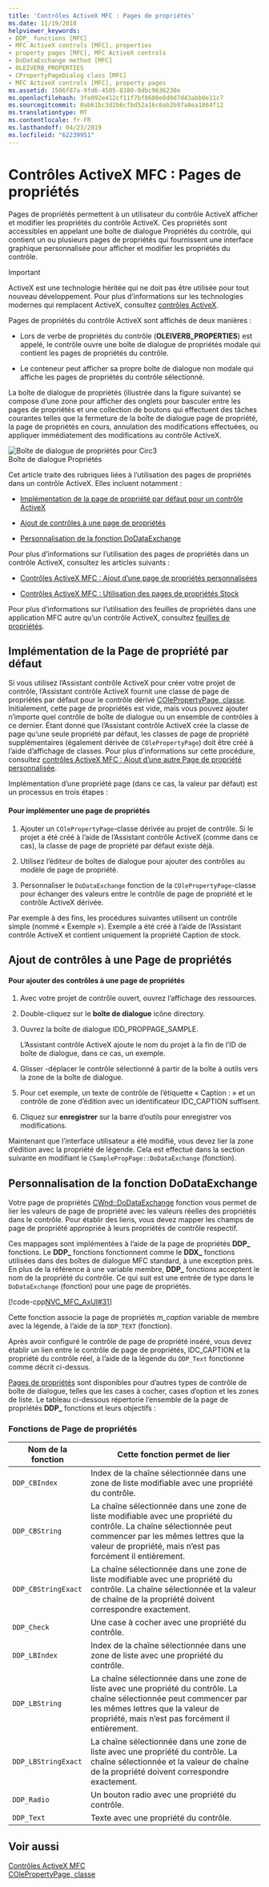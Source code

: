 ```yaml
---
title: 'Contrôles ActiveX MFC : Pages de propriétés'
ms.date: 11/19/2018
helpviewer_keywords:
- DDP_ functions [MFC]
- MFC ActiveX controls [MFC], properties
- property pages [MFC], MFC ActiveX controls
- DoDataExchange method [MFC]
- OLEIVERB_PROPERTIES
- CPropertyPageDialog class [MFC]
- MFC ActiveX controls [MFC], property pages
ms.assetid: 1506f87a-9fd6-4505-8380-0dbc9636230e
ms.openlocfilehash: 3fe092e412cf11f7bf8600e8d0d7d43abb0e11c7
ms.sourcegitcommit: 0ab61bc3d2b6cfbd52a16c6ab2b97a8ea1864f12
ms.translationtype: MT
ms.contentlocale: fr-FR
ms.lasthandoff: 04/23/2019
ms.locfileid: "62239951"
---
```

# <a name="mfc-activex-controls-property-pages"></a>Contrôles ActiveX MFC : Pages de propriétés

Pages de propriétés permettent à un utilisateur du contrôle ActiveX afficher et modifier les propriétés du contrôle ActiveX. Ces propriétés sont accessibles en appelant une boîte de dialogue Propriétés du contrôle, qui contient un ou plusieurs pages de propriétés qui fournissent une interface graphique personnalisée pour afficher et modifier les propriétés du contrôle.

>[!IMPORTANT]
> ActiveX est une technologie héritée qui ne doit pas être utilisée pour tout nouveau développement. Pour plus d’informations sur les technologies modernes qui remplacent ActiveX, consultez [contrôles ActiveX](activex-controls.md).

Pages de propriétés du contrôle ActiveX sont affichés de deux manières :

- Lors de verbe de propriétés du contrôle (**OLEIVERB_PROPERTIES**) est appelé, le contrôle ouvre une boîte de dialogue de propriétés modale qui contient les pages de propriétés du contrôle.

- Le conteneur peut afficher sa propre boîte de dialogue non modale qui affiche les pages de propriétés du contrôle sélectionné.

La boîte de dialogue de propriétés (illustrée dans la figure suivante) se compose d’une zone pour afficher des onglets pour basculer entre les pages de propriétés et une collection de boutons qui effectuent des tâches courantes telles que la fermeture de la boîte de dialogue page de propriété, la page de propriétés en cours, annulation des modifications effectuées, ou appliquer immédiatement des modifications au contrôle ActiveX.

![Boîte de dialogue de propriétés pour Circ3](../mfc/media/vc373i1.gif "boîte de dialogue de propriétés pour Circ3") <br/>
Boîte de dialogue Propriétés

Cet article traite des rubriques liées à l’utilisation des pages de propriétés dans un contrôle ActiveX. Elles incluent notamment :

- [Implémentation de la page de propriété par défaut pour un contrôle ActiveX](#_core_implementing_the_default_property_page)

- [Ajout de contrôles à une page de propriétés](#_core_adding_controls_to_a_property_page)

- [Personnalisation de la fonction DoDataExchange](#_core_customizing_the_dodataexchange_function)

Pour plus d’informations sur l’utilisation des pages de propriétés dans un contrôle ActiveX, consultez les articles suivants :

- [Contrôles ActiveX MFC : Ajout d’une page de propriétés personnalisées](../mfc/mfc-activex-controls-adding-another-custom-property-page.md)

- [Contrôles ActiveX MFC : Utilisation des pages de propriétés Stock](../mfc/mfc-activex-controls-using-stock-property-pages.md)

Pour plus d’informations sur l’utilisation des feuilles de propriétés dans une application MFC autre qu’un contrôle ActiveX, consultez [feuilles de propriétés](../mfc/property-sheets-mfc.md).

##  <a name="_core_implementing_the_default_property_page"></a> Implémentation de la Page de propriété par défaut

Si vous utilisez l’Assistant contrôle ActiveX pour créer votre projet de contrôle, l’Assistant contrôle ActiveX fournit une classe de page de propriétés par défaut pour le contrôle dérivé [COlePropertyPage, classe](../mfc/reference/colepropertypage-class.md). Initialement, cette page de propriétés est vide, mais vous pouvez ajouter n’importe quel contrôle de boîte de dialogue ou un ensemble de contrôles à ce dernier. Étant donné que l’Assistant contrôle ActiveX crée la classe de page qu’une seule propriété par défaut, les classes de page de propriété supplémentaires (également dérivée de `COlePropertyPage`) doit être créé à l’aide d’affichage de classes. Pour plus d’informations sur cette procédure, consultez [contrôles ActiveX MFC : Ajout d’une autre Page de propriété personnalisée](../mfc/mfc-activex-controls-adding-another-custom-property-page.md).

Implémentation d’une propriété page (dans ce cas, la valeur par défaut) est un processus en trois étapes :

#### <a name="to-implement-a-property-page"></a>Pour implémenter une page de propriétés

1. Ajouter un `COlePropertyPage`-classe dérivée au projet de contrôle. Si le projet a été créé à l’aide de l’Assistant contrôle ActiveX (comme dans ce cas), la classe de page de propriété par défaut existe déjà.

1. Utilisez l’éditeur de boîtes de dialogue pour ajouter des contrôles au modèle de page de propriété.

1. Personnaliser le `DoDataExchange` fonction de la `COlePropertyPage`-classe pour échanger des valeurs entre le contrôle de page de propriété et le contrôle ActiveX dérivée.

Par exemple à des fins, les procédures suivantes utilisent un contrôle simple (nommé « Exemple »). Exemple a été créé à l’aide de l’Assistant contrôle ActiveX et contient uniquement la propriété Caption de stock.

##  <a name="_core_adding_controls_to_a_property_page"></a> Ajout de contrôles à une Page de propriétés

#### <a name="to-add-controls-to-a-property-page"></a>Pour ajouter des contrôles à une page de propriétés

1. Avec votre projet de contrôle ouvert, ouvrez l’affichage des ressources.

1. Double-cliquez sur le **boîte de dialogue** icône directory.

1. Ouvrez la boîte de dialogue IDD_PROPPAGE_SAMPLE.

   L’Assistant contrôle ActiveX ajoute le nom du projet à la fin de l’ID de boîte de dialogue, dans ce cas, un exemple.

1. Glisser -déplacer le contrôle sélectionné à partir de la boîte à outils vers la zone de la boîte de dialogue.

1. Pour cet exemple, un texte de contrôle de l’étiquette « Caption : » et un contrôle de zone d’édition avec un identificateur IDC_CAPTION suffisent.

1. Cliquez sur **enregistrer** sur la barre d’outils pour enregistrer vos modifications.

Maintenant que l’interface utilisateur a été modifié, vous devez lier la zone d’édition avec la propriété de légende. Cela est effectué dans la section suivante en modifiant le `CSamplePropPage::DoDataExchange` (fonction).

##  <a name="_core_customizing_the_dodataexchange_function"></a> Personnalisation de la fonction DoDataExchange

Votre page de propriétés [CWnd::DoDataExchange](../mfc/reference/cwnd-class.md#dodataexchange) fonction vous permet de lier les valeurs de page de propriété avec les valeurs réelles des propriétés dans le contrôle. Pour établir des liens, vous devez mapper les champs de page de propriété appropriée à leurs propriétés de contrôle respectif.

Ces mappages sont implémentées à l’aide de la page de propriétés **DDP_** fonctions. Le **DDP_** fonctions fonctionnent comme le **DDX_** fonctions utilisées dans des boîtes de dialogue MFC standard, à une exception près. En plus de la référence à une variable membre, **DDP_** fonctions acceptent le nom de la propriété du contrôle. Ce qui suit est une entrée de type dans le `DoDataExchange` (fonction) pour une page de propriétés.

[!code-cpp[NVC_MFC_AxUI#31](../mfc/codesnippet/cpp/mfc-activex-controls-property-pages_1.cpp)]

Cette fonction associe la page de propriétés *m_caption* variable de membre avec la légende, à l’aide de la `DDP_TEXT` (fonction).

Après avoir configuré le contrôle de page de propriété inséré, vous devez établir un lien entre le contrôle de page de propriétés, IDC_CAPTION et la propriété du contrôle réel, à l’aide de la légende du `DDP_Text` fonctionne comme décrit ci-dessus.

[Pages de propriétés](../mfc/reference/property-pages-mfc.md) sont disponibles pour d’autres types de contrôle de boîte de dialogue, telles que les cases à cocher, cases d’option et les zones de liste. Le tableau ci-dessous répertorie l’ensemble de la page de propriétés **DDP_** fonctions et leurs objectifs :

### <a name="property-page-functions"></a>Fonctions de Page de propriétés

|Nom de la fonction|Cette fonction permet de lier|
|-------------------|-------------------------------|
|`DDP_CBIndex`|Index de la chaîne sélectionnée dans une zone de liste modifiable avec une propriété du contrôle.|
|`DDP_CBString`|La chaîne sélectionnée dans une zone de liste modifiable avec une propriété du contrôle. La chaîne sélectionnée peut commencer par les mêmes lettres que la valeur de propriété, mais n’est pas forcément il entièrement.|
|`DDP_CBStringExact`|La chaîne sélectionnée dans une zone de liste modifiable avec une propriété du contrôle. La chaîne sélectionnée et la valeur de chaîne de la propriété doivent correspondre exactement.|
|`DDP_Check`|Une case à cocher avec une propriété du contrôle.|
|`DDP_LBIndex`|Index de la chaîne sélectionnée dans une zone de liste avec une propriété du contrôle.|
|`DDP_LBString`|La chaîne sélectionnée dans une zone de liste avec une propriété du contrôle. La chaîne sélectionnée peut commencer par les mêmes lettres que la valeur de propriété, mais n’est pas forcément il entièrement.|
|`DDP_LBStringExact`|La chaîne sélectionnée dans une zone de liste avec une propriété du contrôle. La chaîne sélectionnée et la valeur de chaîne de la propriété doivent correspondre exactement.|
|`DDP_Radio`|Un bouton radio avec une propriété du contrôle.|
|`DDP_Text`|Texte avec une propriété du contrôle.|

## <a name="see-also"></a>Voir aussi

[Contrôles ActiveX MFC](../mfc/mfc-activex-controls.md)<br/>
[COlePropertyPage, classe](../mfc/reference/colepropertypage-class.md)
